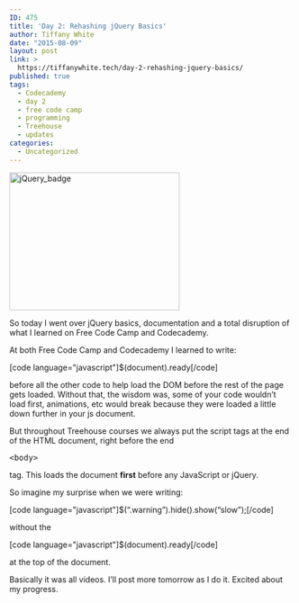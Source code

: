 ```yaml
---
ID: 475
title: 'Day 2: Rehashing jQuery Basics'
author: Tiffany White
date: "2015-08-09"
layout: post
link: >
  https://tiffanywhite.tech/day-2-rehashing-jquery-basics/
published: true
tags:
  - Codecademy
  - day 2
  - free code camp
  - programming
  - Treehouse
  - updates
categories:
  - Uncategorized
---
```

<img class=" aligncenter" src="https://helloburgh.me/wp-content/uploads/2015/08/wpid-Screenshot-2015-08-08-22.55.03.png" alt="jQuery_badge" width="302" height="245" />

So today I went over jQuery basics, documentation and a total disruption of what I learned on Free Code Camp and Codecademy.

At both Free Code Camp and Codecademy I learned to write:

[code language="javascript"]$(document).ready[/code]

before all the other code to help load the DOM before the rest of the page gets loaded. Without that, the wisdom was, some of your code wouldn’t load first, animations, etc would break because they were loaded a little down further in your js document.

But throughout Treehouse courses we always put the script tags at the end of the HTML document, right before the end

<pre class="lang:html decode:1 " >&lt;body&gt;</pre>

tag. This loads the document <strong>first</strong> before any JavaScript or jQuery.

So imagine my surprise when we were writing:

[code language="javascript"]$(“.warning”).hide().show(“slow”);[/code]

without the

[code language="javascript"]$(document).ready[/code]

at the top of the document.

Basically it was all videos. I’ll post more tomorrow as I do it. Excited about my progress.